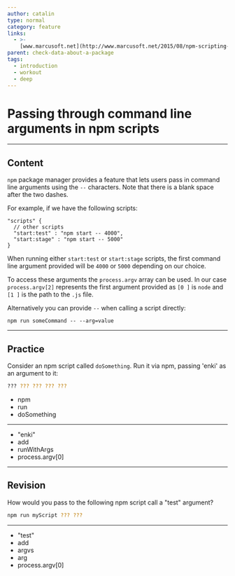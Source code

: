 ```yaml
---
author: catalin
type: normal
category: feature
links:
  - >-
    [www.marcusoft.net](http://www.marcusoft.net/2015/08/npm-scripting-configs-and-arguments.html#passing-through-command-line-argument){website}
parent: check-data-about-a-package
tags:
  - introduction
  - workout
  - deep
---
```


# Passing through command line arguments in npm scripts


---

## Content

`npm` package manager provides a feature that lets users pass in command line arguments using the `--` characters. Note that there is a blank space after the two dashes.

For example, if we have the following scripts:

```plain-text
"scripts" {
  // other scripts
  "start:test" : "npm start -- 4000",
  "start:stage" : "npm start -- 5000"
}
```

When running either `start:test`  or `start:stage` scripts, the first command line argument provided will be `4000` or `5000` depending on our choice.

To access these arguments the `process.argv` array can be used. In our case `process.argv[2]` represents the first argument provided as `[0 ]` is `node` and `[1 ]` is the path to the `.js` file.

Alternatively you can provide `--` when calling a script directly:

```plain-text
npm run someCommand -- --arg=value
```


---

## Practice

Consider an npm script called `doSomething`. Run it via npm, passing 'enki' as an argument to it:

```bash
??? ??? ??? ??? ???
```

- npm
- run
- doSomething
- --
- "enki"
- add
- runWithArgs
- process.argv[0]


---

## Revision

How would you pass to the following npm script call a "test" argument?

```bash
npm run myScript ??? ???
```

- --
- "test"
- add
- argvs
- arg
- process.argv[0]
 
